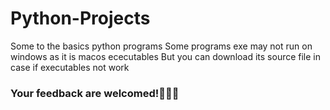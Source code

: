 # Python-Projects
Some to the basics python programs
Some programs exe may not run on windows as it is macos ececutables
But you can download its source file in case if executables not work 
### Your feedback are welcomed!🐍😁🐍
